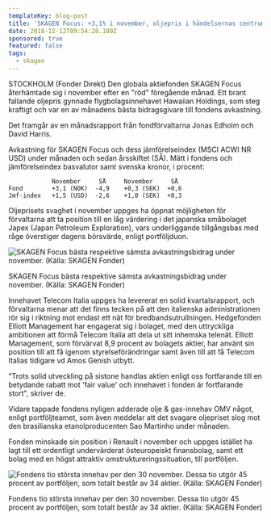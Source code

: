 ```yaml
---
templateKey: blog-post
title: 'SKAGEN Focus: +3,1% i november, oljepris i händelsernas centrum'
date: 2018-12-12T09:54:28.180Z
sponsored: true
featured: false
tags:
  - skagen
---
```

STOCKHOLM (Fonder Direkt) Den globala aktiefonden SKAGEN Focus återhämtade sig i november efter en "röd" föregående månad. Ett brant fallande oljepris gynnade flygbolagsinnehavet Hawaiian Holdings, som steg kraftigt och var en av månadens bästa bidragsgivare till fondens avkastning.

Det framgår av en månadsrapport från fondförvaltarna Jonas Edholm och David Harris.

Avkastning för SKAGEN Focus och dess jämförelseindex (MSCI ACWI NR USD) under månaden och sedan årsskiftet (SÅ). Mätt i fondens och jämförelseindex basvalutor samt svenska kronor, i procent:

```
            November     SÅ     November     SÅ                
Fond        +3,1 (NOK)  -4,9    +0,3 (SEK)  +0,6               
Jmf-index   +1,5 (USD)  -2,6    +1,0 (SEK)  +8,3               
```

Oljeprisets svaghet i november uppges ha öppnat möjligheten för förvaltarna att ta position till en låg värdering i det japanska småbolaget Japex (Japan Petroleum Exploration), vars underliggande tillgångsbas med råge överstiger dagens börsvärde, enligt portföljduon.

![SKAGEN Focus bästa respektive sämsta avkastningsbidrag under november. (Källa: SKAGEN Fonder)](/img/21.png)

<span class="image-caption">SKAGEN Focus bästa respektive sämsta avkastningsbidrag under november. (Källa: SKAGEN Fonder)</span>

Innehavet Telecom Italia uppges ha levererat en solid kvartalsrapport, och förvaltarna menar att det finns tecken på att den italienska administrationen rör sig i riktning mot endast ett nät för bredbandsutrullningen. Hedgefonden Elliott Management har engagerat sig i bolaget, med den uttryckliga ambitionen att förmå Telecom Italia att dela ut sitt inhemska telenät. Elliott Management, som förvärvat 8,9 procent av bolagets aktier, har använt sin position till att få igenom styrelseförändringar samt även till att få Telecom Italias tidigare vd Amos Genish utbytt.

"Trots solid utveckling på sistone handlas aktien enligt oss fortfarande till en betydande rabatt mot 'fair value' och innehavet i fonden är fortfarande stort", skriver de.

Vidare tappade fondens nyligen adderade olje & gas-innehav OMV något, enligt portföljteamet, som även meddelar att det svagare oljepriset slog mot den brasilianska etanolproducenten Sao Martinho under månaden.

Fonden minskade sin position i Renault i november och uppges istället ha lagt till ett ordentligt undervärderat östeuropeiskt finansbolag, samt ett bolag med en högst attraktiv omstruktureringssituation, till portföljen.

![  Fondens tio största innehav per den 30 november. Dessa tio utgör 45 procent av portföljen, som totalt består av 34 aktier. (Källa: SKAGEN Fonder)](/img/22.png)

<span class="image-caption">  Fondens tio största innehav per den 30 november. Dessa tio utgör 45 procent av portföljen, som totalt består av 34 aktier. (Källa: SKAGEN Fonder)</span>
